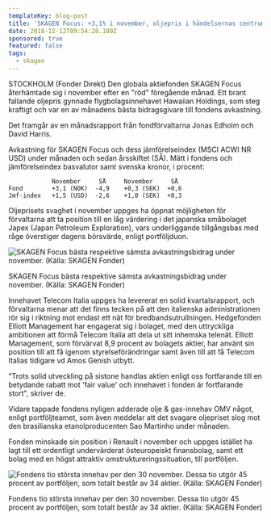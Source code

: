 ```yaml
---
templateKey: blog-post
title: 'SKAGEN Focus: +3,1% i november, oljepris i händelsernas centrum'
date: 2018-12-12T09:54:28.180Z
sponsored: true
featured: false
tags:
  - skagen
---
```

STOCKHOLM (Fonder Direkt) Den globala aktiefonden SKAGEN Focus återhämtade sig i november efter en "röd" föregående månad. Ett brant fallande oljepris gynnade flygbolagsinnehavet Hawaiian Holdings, som steg kraftigt och var en av månadens bästa bidragsgivare till fondens avkastning.

Det framgår av en månadsrapport från fondförvaltarna Jonas Edholm och David Harris.

Avkastning för SKAGEN Focus och dess jämförelseindex (MSCI ACWI NR USD) under månaden och sedan årsskiftet (SÅ). Mätt i fondens och jämförelseindex basvalutor samt svenska kronor, i procent:

```
            November     SÅ     November     SÅ                
Fond        +3,1 (NOK)  -4,9    +0,3 (SEK)  +0,6               
Jmf-index   +1,5 (USD)  -2,6    +1,0 (SEK)  +8,3               
```

Oljeprisets svaghet i november uppges ha öppnat möjligheten för förvaltarna att ta position till en låg värdering i det japanska småbolaget Japex (Japan Petroleum Exploration), vars underliggande tillgångsbas med råge överstiger dagens börsvärde, enligt portföljduon.

![SKAGEN Focus bästa respektive sämsta avkastningsbidrag under november. (Källa: SKAGEN Fonder)](/img/21.png)

<span class="image-caption">SKAGEN Focus bästa respektive sämsta avkastningsbidrag under november. (Källa: SKAGEN Fonder)</span>

Innehavet Telecom Italia uppges ha levererat en solid kvartalsrapport, och förvaltarna menar att det finns tecken på att den italienska administrationen rör sig i riktning mot endast ett nät för bredbandsutrullningen. Hedgefonden Elliott Management har engagerat sig i bolaget, med den uttryckliga ambitionen att förmå Telecom Italia att dela ut sitt inhemska telenät. Elliott Management, som förvärvat 8,9 procent av bolagets aktier, har använt sin position till att få igenom styrelseförändringar samt även till att få Telecom Italias tidigare vd Amos Genish utbytt.

"Trots solid utveckling på sistone handlas aktien enligt oss fortfarande till en betydande rabatt mot 'fair value' och innehavet i fonden är fortfarande stort", skriver de.

Vidare tappade fondens nyligen adderade olje & gas-innehav OMV något, enligt portföljteamet, som även meddelar att det svagare oljepriset slog mot den brasilianska etanolproducenten Sao Martinho under månaden.

Fonden minskade sin position i Renault i november och uppges istället ha lagt till ett ordentligt undervärderat östeuropeiskt finansbolag, samt ett bolag med en högst attraktiv omstruktureringssituation, till portföljen.

![  Fondens tio största innehav per den 30 november. Dessa tio utgör 45 procent av portföljen, som totalt består av 34 aktier. (Källa: SKAGEN Fonder)](/img/22.png)

<span class="image-caption">  Fondens tio största innehav per den 30 november. Dessa tio utgör 45 procent av portföljen, som totalt består av 34 aktier. (Källa: SKAGEN Fonder)</span>
